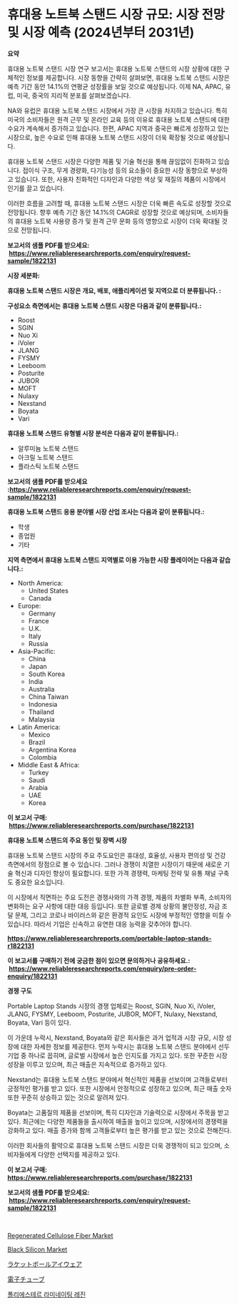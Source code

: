 <p><h1>휴대용 노트북 스탠드 시장 규모: 시장 전망 및 시장 예측 (2024년부터 2031년)</h1></p><p><strong>요약</strong></p>
<p><p>휴대용 노트북 스탠드 시장 연구 보고서는 휴대용 노트북 스탠드의 시장 상황에 대한 구체적인 정보를 제공합니다. 시장 동향을 간략히 살펴보면, 휴대용 노트북 스탠드 시장은 예측 기간 동안 14.1%의 연평균 성장률을 보일 것으로 예상됩니다. 이제 NA, APAC, 유럽, 미국, 중국의 지리적 분포를 살펴보겠습니다.</p><p>NA와 유럽은 휴대용 노트북 스탠드 시장에서 가장 큰 시장을 차지하고 있습니다. 특히 미국의 소비자들은 원격 근무 및 온라인 교육 등의 이유로 휴대용 노트북 스탠드에 대한 수요가 계속해서 증가하고 있습니다. 한편, APAC 지역과 중국은 빠르게 성장하고 있는 시장으로, 높은 수요로 인해 휴대용 노트북 스탠드 시장이 더욱 확장될 것으로 예상됩니다.</p><p>휴대용 노트북 스탠드 시장은 다양한 제품 및 기술 혁신을 통해 끊임없이 진화하고 있습니다. 접이식 구조, 무게 경량화, 다기능성 등의 요소들이 중요한 시장 동향으로 부상하고 있습니다. 또한, 사용자 친화적인 디자인과 다양한 색상 및 재질의 제품이 시장에서 인기를 끌고 있습니다.</p><p>이러한 흐름을 고려할 때, 휴대용 노트북 스탠드 시장은 더욱 빠른 속도로 성장할 것으로 전망됩니다. 향후 예측 기간 동안 14.1%의 CAGR로 성장할 것으로 예상되며, 소비자들의 휴대용 노트북 사용량 증가 및 원격 근무 문화 등의 영향으로 시장이 더욱 확대될 것으로 전망됩니다.</p></p>
<p><strong>보고서의 샘플 PDF를 받으세요: &nbsp;<a href="https://www.reliableresearchreports.com/enquiry/request-sample/1822131">https://www.reliableresearchreports.com/enquiry/request-sample/1822131</a></strong></p>
<p><strong>시장 세분화:</strong></p>
<p><strong> 휴대용 노트북 스탠드 시장은 개요, 배포, 애플리케이션 및 지역으로 더 분류됩니다. :</strong></p>
<p><strong>구성요소 측면에서는 휴대용 노트북 스탠드 시장은 다음과 같이 분류됩니다.:</strong></p>
<p><ul><li>‎Roost</li><li>SGIN</li><li>Nuo Xi</li><li>iVoler</li><li>JLANG</li><li>FYSMY</li><li>Leeboom</li><li>Posturite</li><li>JUBOR</li><li>MOFT</li><li>Nulaxy</li><li>Nexstand</li><li>Boyata</li><li>Vari</li></ul></p>
<p><strong> 휴대용 노트북 스탠드 유형별 시장 분석은 다음과 같이 분류됩니다.:</strong></p>
<p><ul><li>알루미늄 노트북 스탠드</li><li>아크릴 노트북 스탠드</li><li>플라스틱 노트북 스탠드</li></ul></p>
<p><strong>보고서의 샘플 PDF를 받으세요 :<a href="https://www.reliableresearchreports.com/enquiry/request-sample/1822131">https://www.reliableresearchreports.com/enquiry/request-sample/1822131</a></strong></p>
<p><strong> 휴대용 노트북 스탠드 응용 분야별 시장 산업 조사는 다음과 같이 분류됩니다.:</strong></p>
<p><ul><li>학생</li><li>종업원</li><li>기타</li></ul></p>
<p><strong>지역 측면에서 휴대용 노트북 스탠드 지역별로 이용 가능한 시장 플레이어는 다음과 같습니다.:</strong></p>
<p><ul>
    <li>
        North America:
        <ul>
            <li>United States</li>
            <li>Canada</li>
        </ul>
    </li>
    <li>
        Europe:
        <ul>
            <li>Germany</li>
            <li>France</li>
            <li>U.K.</li>
            <li>Italy</li>
            <li>Russia</li>
        </ul>
    </li>
    <li>
        Asia-Pacific:
        <ul>
            <li>China</li>
            <li>Japan</li>
            <li>South Korea</li>
            <li>India</li>
            <li>Australia</li>
            <li>China Taiwan</li>
            <li>Indonesia</li>
            <li>Thailand</li>
            <li>Malaysia</li>
        </ul>
    </li>
    <li>
        Latin America:
        <ul>
            <li>Mexico</li>
            <li>Brazil</li>
            <li>Argentina Korea</li>
            <li>Colombia</li>
        </ul>
    </li>
    <li>
        Middle East & Africa:
        <ul>
            <li>Turkey</li>
            <li>Saudi</li>
            <li>Arabia</li>
            <li>UAE</li>
            <li>Korea</li>
        </ul>
    </li>
    </ul></p>
<p><strong>이 보고서 구매: &nbsp;<a href="https://www.reliableresearchreports.com/purchase/1822131">https://www.reliableresearchreports.com/purchase/1822131</a></strong></p>
<p><strong>휴대용 노트북 스탠드의 주요 동인 및 장벽 시장</strong></p>
<p><p>휴대용 노트북 스탠드 시장의 주요 주도요인은 휴대성, 효율성, 사용자 편의성 및 건강 측면에서의 장점으로 볼 수 있습니다. 그러나 경쟁이 치열한 시장이기 때문에 새로운 기술 혁신과 디자인 향상이 필요합니다. 또한 가격 경쟁력, 마케팅 전략 및 유통 채널 구축도 중요한 요소입니다.</p><p>이 시장에서 직면하는 주요 도전은 경쟁사와의 가격 경쟁, 제품의 차별화 부족, 소비자의 변화하는 요구 사항에 대한 대응 등입니다. 또한 글로벌 경제 상황의 불안정성, 자금 조달 문제, 그리고 코로나 바이러스와 같은 환경적 요인도 시장에 부정적인 영향을 미칠 수 있습니다. 따라서 기업은 신속하고 유연한 대응 능력을 갖추어야 합니다.</p></p>
<p><strong><a href="https://www.reliableresearchreports.com/portable-laptop-stands-r1822131">https://www.reliableresearchreports.com/portable-laptop-stands-r1822131</a></strong></p>
<p><strong>이 보고서를 구매하기 전에 궁금한 점이 있으면 문의하거나 공유하세요.: &nbsp;<a href="https://www.reliableresearchreports.com/enquiry/pre-order-enquiry/1822131">https://www.reliableresearchreports.com/enquiry/pre-order-enquiry/1822131</a></strong></p>
<p><strong>경쟁 구도</strong></p>
<p><p>Portable Laptop Stands 시장의 경쟁 업체로는 Roost, SGIN, Nuo Xi, iVoler, JLANG, FYSMY, Leeboom, Posturite, JUBOR, MOFT, Nulaxy, Nexstand, Boyata, Vari 등이 있다. </p><p>이 가운데 누락시, Nexstand, Boyata와 같은 회사들은 과거 업적과 시장 규모, 시장 성장에 대한 자세한 정보를 제공한다. 먼저 누락시는 휴대용 노트북 스탠드 분야에서 선두 기업 중 하나로 꼽히며, 글로벌 시장에서 높은 인지도를 가지고 있다. 또한 꾸준한 시장 성장을 이루고 있으며, 최근 매출은 지속적으로 증가하고 있다.</p><p>Nexstand는 휴대용 노트북 스탠드 분야에서 혁신적인 제품을 선보이며 고객들로부터 긍정적인 평가를 받고 있다. 또한 시장에서 안정적으로 성장하고 있으며, 최근 매출 숫자 또한 꾸준히 상승하고 있는 것으로 알려져 있다.</p><p>Boyata는 고품질의 제품을 선보이며, 특히 디자인과 기술력으로 시장에서 주목을 받고 있다. 최근에는 다양한 제품들을 출시하여 매출을 높이고 있으며, 시장에서의 경쟁력을 강화하고 있다. 매출 증가와 함께 고객들로부터 높은 평가를 받고 있는 것으로 전해진다.</p><p>이러한 회사들의 활약으로 휴대용 노트북 스탠드 시장은 더욱 경쟁적이 되고 있으며, 소비자들에게 다양한 선택지를 제공하고 있다.</p></p>
<p><strong>이 보고서 구매: &nbsp; <a href="https://www.reliableresearchreports.com/purchase/1822131">https://www.reliableresearchreports.com/purchase/1822131</a></strong></p>
<p><strong>보고서의 샘플 PDF를 받으세요: &nbsp;<a href="https://www.reliableresearchreports.com/enquiry/request-sample/1822131">https://www.reliableresearchreports.com/enquiry/request-sample/1822131</a></strong><strong></strong></p>
<p>&nbsp;</p>
<p><p><a href="https://issuu.com/reportprime-2/docs/regenerated-cellulose-fiber-market-size-2030.pptx">Regenerated Cellulose Fiber Market</a></p><p><a href="https://issuu.com/reportprime-2/docs/black-silicon-market-size-2030.pptx">Black Silicon Market</a></p><p><a href="https://github.com/LeanneBruen2023/Market-Research-Report-List-1/blob/main/887359332968.md">ラケットボールアイウェア</a></p><p><a href="https://github.com/cnnriuez22368/Market-Research-Report-List-1/blob/main/957295632967.md">電子チューブ</a></p><p><a href="https://github.com/vs10l4sfg5c/Market-Research-Report-List-1/blob/main/948175930203.md">폴리에스테르 라미네이팅 레진</a></p></p>